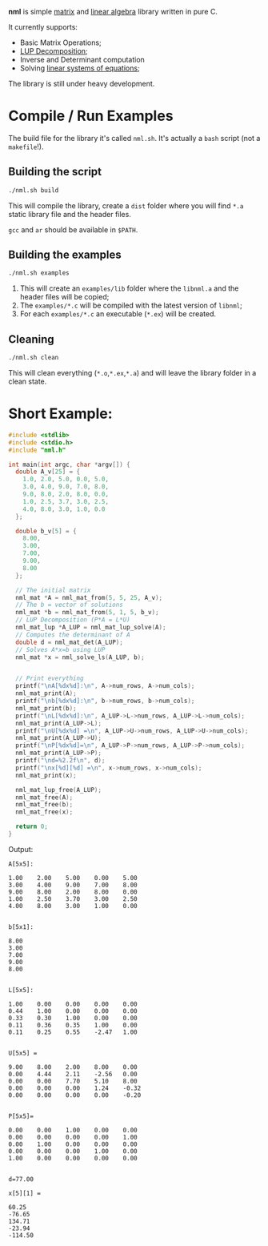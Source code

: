 **nml** is simple [matrix](https://en.wikipedia.org/wiki/Matrix_(mathematics)) and [linear algebra](https://en.wikipedia.org/wiki/Linear_algebra) library written in pure C.

It currently supports:
* Basic Matrix Operations;
* [LUP Decomposition](https://en.wikipedia.org/wiki/LU_decomposition);
* Inverse and Determinant computation
* Solving [linear systems of equations](https://en.wikipedia.org/wiki/System_of_linear_equations);

The library is still under heavy development.

# Compile / Run Examples

The build file for the library it's called `nml.sh`. It's actually a `bash` script (not a `makefile`!).

## Building the script

```bash
./nml.sh build
```

This will compile the library, create a `dist` folder where you will find `*.a` static library file and the header files.

`gcc` and `ar` should be available in `$PATH`.

## Building the examples

```bash
./nml.sh examples
```

1. This will create an `examples/lib` folder where the `libnml.a` and the header files will be copied;
2. The `examples/*.c` will be compiled with the latest version of `libnml`;
3. For each `examples/*.c` an executable (`*.ex`) will be created.

## Cleaning

```bash
./nml.sh clean
```

This will clean everything (`*.o`,`*.ex`,`*.a`) and will leave the library folder in a clean state.

# Short Example:

```c
#include <stdlib>
#include <stdio.h>
#include "nml.h"

int main(int argc, char *argv[]) {
  double A_v[25] = {
    1.0, 2.0, 5.0, 0.0, 5.0,
    3.0, 4.0, 9.0, 7.0, 8.0,
    9.0, 8.0, 2.0, 8.0, 0.0,
    1.0, 2.5, 3.7, 3.0, 2.5,
    4.0, 8.0, 3.0, 1.0, 0.0
  };

  double b_v[5] = {
    8.00,
    3.00,
    7.00,
    9.00,
    8.00
  };

  // The initial matrix
  nml_mat *A = nml_mat_from(5, 5, 25, A_v);
  // The b = vector of solutions
  nml_mat *b = nml_mat_from(5, 1, 5, b_v);
  // LUP Decomposition (P*A = L*U)
  nml_mat_lup *A_LUP = nml_mat_lup_solve(A);
  // Computes the determinant of A
  double d = nml_mat_det(A_LUP);
  // Solves A*x=b using LUP
  nml_mat *x = nml_solve_ls(A_LUP, b);


  // Print everything
  printf("\nA[%dx%d]:\n", A->num_rows, A->num_cols);
  nml_mat_print(A);
  printf("\nb[%dx%d]:\n", b->num_rows, b->num_cols);
  nml_mat_print(b);
  printf("\nL[%dx%d]:\n", A_LUP->L->num_rows, A_LUP->L->num_cols);
  nml_mat_print(A_LUP->L);
  printf("\nU[%dx%d] =\n", A_LUP->U->num_rows, A_LUP->U->num_cols);
  nml_mat_print(A_LUP->U);
  printf("\nP[%dx%d]=\n", A_LUP->P->num_rows, A_LUP->P->num_cols);
  nml_mat_print(A_LUP->P);
  printf("\nd=%2.2f\n", d);
  printf("\nx[%d][%d] =\n", x->num_rows, x->num_cols);
  nml_mat_print(x);

  nml_mat_lup_free(A_LUP);
  nml_mat_free(A);
  nml_mat_free(b);
  nml_mat_free(x);

  return 0;
}
```

Output:

```
A[5x5]:

1.00	2.00	5.00	0.00	5.00
3.00	4.00	9.00	7.00	8.00
9.00	8.00	2.00	8.00	0.00
1.00	2.50	3.70	3.00	2.50
4.00	8.00	3.00	1.00	0.00


b[5x1]:

8.00
3.00
7.00
9.00
8.00


L[5x5]:

1.00	0.00	0.00	0.00	0.00
0.44	1.00	0.00	0.00	0.00
0.33	0.30	1.00	0.00	0.00
0.11	0.36	0.35	1.00	0.00
0.11	0.25	0.55	-2.47	1.00


U[5x5] =

9.00	8.00	2.00	8.00	0.00
0.00	4.44	2.11	-2.56	0.00
0.00	0.00	7.70	5.10	8.00
0.00	0.00	0.00	1.24	-0.32
0.00	0.00	0.00	0.00	-0.20


P[5x5]=

0.00	0.00	1.00	0.00	0.00
0.00	0.00	0.00	0.00	1.00
0.00	1.00	0.00	0.00	0.00
0.00	0.00	0.00	1.00	0.00
1.00	0.00	0.00	0.00	0.00


d=77.00

x[5][1] =

60.25
-76.65
134.71
-23.94
-114.50
```
